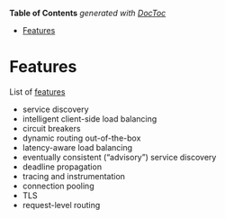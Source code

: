 <!-- START doctoc generated TOC please keep comment here to allow auto update -->
<!-- DON'T EDIT THIS SECTION, INSTEAD RE-RUN doctoc TO UPDATE -->
**Table of Contents**  *generated with [DocToc](https://github.com/thlorenz/doctoc)*

- [Features](#features)

<!-- END doctoc generated TOC please keep comment here to allow auto update -->

# Features

List of [features](https://linkerd.io/features/)
- service discovery
- intelligent client-side load balancing
- circuit breakers
- dynamic routing out-of-the-box
- latency-aware load balancing
- eventually consistent (“advisory”) service discovery
- deadline propagation
- tracing and instrumentation
- connection pooling
- TLS
- request-level routing
